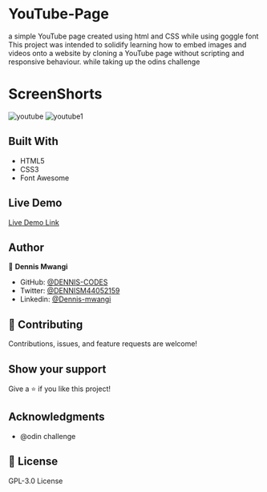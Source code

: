 # YouTube-Page
a simple YouTube page created using html and CSS while using goggle font
This project was intended to solidify learning how to embed images and videos onto a website by cloning a YouTube page without scripting and responsive behaviour.
while taking up the odins challenge



# ScreenShorts

![youtube](https://user-images.githubusercontent.com/65861136/98602734-036f7c00-22f2-11eb-8949-6454aaf3cf87.png)
![youtube1](https://user-images.githubusercontent.com/65861136/98602901-3c0f5580-22f2-11eb-9a6b-d210b60ba924.png)

## Built With

- HTML5
- CSS3
- Font Awesome

## Live Demo

[Live Demo Link](https://DENNIS-CODES.github.io/YouTube-Page/index.html)

## Author

👤 **Dennis Mwangi**

- GitHub: [@DENNIS-CODES](https://github.com/DENNIS-CODES)
- Twitter: [@DENNISM44052159](https://twitter.com/DENNISM44052159)
- Linkedin: [@Dennis-mwangi](https://www.linkedin.com/in/dennis-mwangi-14b7a01b2/)


## 🤝 Contributing

Contributions, issues, and feature requests are welcome!



## Show your support

Give a ⭐️ if you like this project!

## Acknowledgments

- @odin challenge

## 📝 License

 GPL-3.0 License

